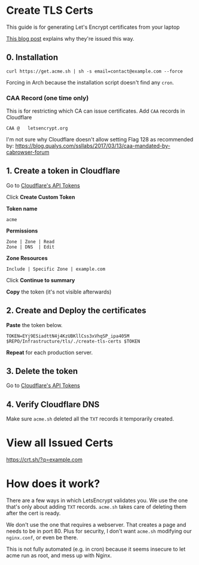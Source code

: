 # Create TLS Certs

This guide is for generating Let's Encrypt certificates from your laptop

[This blog post](https://blog.uidrafter.com/isolated-tls-certificate-creation)
explains why they're issued this way.


## 0. Installation
```shell
curl https://get.acme.sh | sh -s email=contact@example.com --force
```
Forcing in Arch because the installation script doesn't find any `cron`.

### CAA Record (one time only)
This is for restricting which CA can issue certificates. Add `CAA` records in Cloudflare
```
CAA @   letsencrypt.org
```
I'm not sure why Cloudflare doesn't allow setting Flag 128 as recommended by:
https://blog.qualys.com/ssllabs/2017/03/13/caa-mandated-by-cabrowser-forum


## 1. Create a token in Cloudflare
Go to [Cloudflare's API Tokens](https://dash.cloudflare.com/profile/api-tokens)

Click **Create Custom Token**

**Token name**
```text
acme
```

**Permissions**
```text
Zone | Zone | Read
Zone | DNS  | Edit
```

**Zone Resources**
```text
Include | Specific Zone | example.com
```

Click **Continue to summary**

**Copy** the token (it's not visible afterwards)


## 2. Create and Deploy the certificates

**Paste** the token below.
```shell script
TOKEN=EYj9ESiadttN4j4KzUBKllCss3xVhqSP_ipa405M
$REPO/Infrastructure/tls/./create-tls-certs $TOKEN
```
**Repeat** for each production server.


## 3. Delete the token
Go to [Cloudflare's API Tokens](https://dash.cloudflare.com/profile/api-tokens)

## 4. Verify Cloudflare DNS
Make sure `acme.sh` deleted all the `TXT` records it temporarily created.


# View all Issued Certs
https://crt.sh/?q=example.com

# How does it work?
There are a few ways in which LetsEncrypt validates you. We use the one that's only about
adding `TXT` records. `acme.sh` takes care of deleting them after the cert is ready.

We don't use the one that requires a webserver. That creates a page and needs to be in
port 80. Plus for security, I don't want `acme.sh` modifying our `nginx.conf`, or even be
there.

This is not fully automated (e.g. in cron) because it seems insecure to let acme run as
root, and mess up with Nginx.


